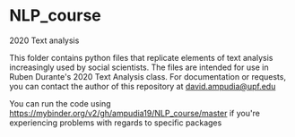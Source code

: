 # NLP_course
2020 Text analysis

This folder contains python files that replicate elements of text analysis increasingly used by social scientists. The files are intended for use in Ruben Durante's 2020 Text Analysis class. For documentation or requests, you can contact the author of this repository at david.ampudia@upf.edu

You can run the code using https://mybinder.org/v2/gh/ampudia19/NLP_course/master if you're experiencing problems with regards to specific packages

